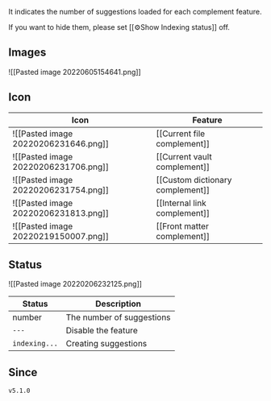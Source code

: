 It indicates the number of suggestions loaded for each complement feature.

If you want to hide them, please set [[⚙️Show Indexing status]] off.

## Images

![[Pasted image 20220605154641.png]]


## Icon

| Icon                                 | Feature                          |
| ------------------------------------ | -------------------------------- |
| ![[Pasted image 20220206231646.png]] | [[Current file complement]]      |
| ![[Pasted image 20220206231706.png]] | [[Current vault complement]]     |
| ![[Pasted image 20220206231754.png]] | [[Custom dictionary complement]] |
| ![[Pasted image 20220206231813.png]] | [[Internal link complement]]     |
|  ![[Pasted image 20220219150007.png]]| [[Front matter complement]]     |

## Status

![[Pasted image 20220206232125.png]]


| Status        | Description               |
| ------------- | ------------------------- |
| number        | The number of suggestions |
| `---`         | Disable the feature       |
| `indexing...` | Creating suggestions      |

## Since

`v5.1.0`
